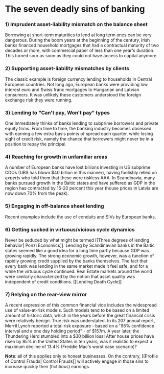 # The seven deadly sins of banking

### 1) Imprudent asset-liability mismatch on the balance sheet
Borrowing at short-term maturities to lend at long term ones can be very dangerous. During the boom years at the beginning of the century, Irish banks financed household mortgages that had a contractual maturity of two decades or more, with commercial paper of less than one year's duration. This turned sour as soon as they could not have access to capital anymore.


### 2) Supporting asset-liability mismatches by clients
The classic example is foreign currency lending to households in Central European countries. Not long ago, European banks were providing low interest euro and Swiss franc mortgages to Hungarian and Latvian consumers. It was unlikely these customers understood the foreign exchange risk they were running.

### 3) Lending to "Can't pay, Won't pay" types
One immediately thinks of banks lending to subprime borrowers and private equity firms. From time to time, the banking industry becomes obsessed with earning a few extra basis points of spread each quarter, while losing sight of credit risk, namely the chance that borrowers might never be in a position to repay the principal.

### 4) Reaching for growth in unfamiliar areas
A number of European banks have lost billions investing in US subprime CDOs (UBS has blown $40 billion in this manner), having foolishly relied on *experts* who told them that these were riskless AAA.  In Scandinavia, many banks pursued growth in the Baltic states and have suffered as GDP in the region has contracted by 15-20 percent this year (house prices in Latvia are now down 70% from the peak).

### 5) Engaging in off-balance sheet lending
Recent examples include the use of conduits and SIVs by European banks. 

### 6) Getting sucked in virtuous/vicious cycle dynamics
Never be seduced by what might be termed [[Three degrees of lending behavior| Ponzi Economics]].  Lending by Scandinavian banks in the Baltic states seemed like a good idea  for a long time partly because GDP was growing rapidly. The strong economic growth, however, was a function of rapidly growing credit supplied by the banks themselves. The fact that every bank was lending in the same market made it feel safe, and for a while the virtuous cycle continued. Real Estate markets around the world were similarly characterized by the notion that asset quality was independent of credit conditions.  [[Lending Death Cycle]]

### 7) Relying on the rear-view mirror
A recent expression of this common financial vice includes the widespread use of value-at-risk models. Such models tend to be based on a limited amount of historic data, which in the years before the great financial crisis were relatively benign. True risk was understated. In its 207 annual report, Merril Lynch reported a total risk exposure - based on a "95% confidence interval and a one day holding period" - of $157m. A year later, the Thundering Herd stumbled into a $30 billion loss!  After house prices have risen by 85% in the United States in ten years, was it realistic to expect a maximum  decline of 13.4% (Freddie Mac's worst case scenario)? 


**Note**: all of this applies only to honest businesses. On the contrary, [[Profile of Control Frauds| Control Frauds]] will actively engage in those sins to increase quickly their (fictitious) earnings.

